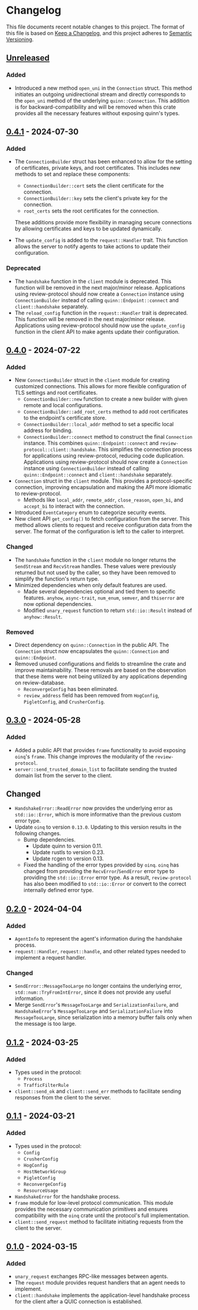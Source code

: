# Changelog

This file documents recent notable changes to this project. The format of this
file is based on [Keep a Changelog](https://keepachangelog.com/en/1.0.0/), and
this project adheres to [Semantic
Versioning](https://semver.org/spec/v2.0.0.html).

## [Unreleased]

### Added

- Introduced a new method `open_uni` in the `Connection` struct. This method
  initiates an outgoing unidirectional stream and directly corresponds to the
  `open_uni` method of the underlying `quinn::Connection`. This addition is for
  backward-compatibility and will be removed when this crate provides all the
  necessary features without exposing quinn's types.

## [0.4.1] - 2024-07-30

### Added

- The `ConnectionBuilder` struct has been enhanced to allow for the setting of
  certificates, private keys, and root certificates. This includes new methods
  to set and replace these components:

  - `ConnectionBuilder::cert` sets the client certificate for the connection.
  - `ConnectionBuilder::key` sets the client's private key for the connection.
  - `root_certs` sets the root certificates for the connection.
  
  These additions provide more flexibility in managing secure connections by
  allowing certificates and keys to be updated dynamically.
- The `update_config` is added to the `request::Handler` trait. This function
  allows the server to notify agents to take actions to update their
  configuration.

### Deprecated

- The `handshake` function in the `client` module is deprecated. This function
  will be removed in the next major/minor release. Applications using
  review-protocol should now create a `Connection` instance using
  `ConnectionBuilder` instead of calling `quinn::Endpoint::connect` and
  `client::handshake` separately.
- The `reload_config` function in the `request::Handler` trait is deprecated.
  This function will be removed in the next major/minor release. Applications
  using review-protocol should now use the `update_config` function in the
  client API to make agents update their configuration.

## [0.4.0] - 2024-07-22

### Added

- New `ConnectionBuilder` struct in the `client` module for creating customized
  connections. This allows for more flexible configuration of TLS settings and
  root certificates.
  - `ConnectionBuilder::new` function to create a new builder with given remote
    and local configurations.
  - `ConnectionBuilder::add_root_certs` method to add root certificates to the
    endpoint's certificate store.
  - `ConnectionBuilder::local_addr` method to set a specific local address for
    binding.
  - `ConnectionBuilder::connect` method to construct the final `Connection`
    instance. This combines `quinn::Endpoint::connect` and
    `review-protocol::client::handshake`. This simplifies the connection process
    for applications using review-protocol, reducing code duplication.
    Applications using review-protocol should now create a `Connection` instance
    using `ConnectionBuilder` instead of calling `quinn::Endpoint::connect` and
    `client::handshake` separately.
- `Connection` struct in the `client` module. This provides a protocol-specific
  connection, improving encapsulation and making the API more idiomatic to
  review-protocol.
  - Methods like `local_addr`, `remote_addr`, `close_reason`, `open_bi`, and `accept_bi`
    to interact with the connection.
- Introduced `EventCategory` enum to categorize security events.
- New client API `get_config()` to fetch configuration from the server. This
  method allows clients to request and receive configuration data from the
  server. The format of the configuration is left to the caller to interpret.

### Changed

- The `handshake` function in the `client` module no longer returns the
  `SendStream` and `RecvStream` handles. These values were previously returned
  but not used by the caller, so they have been removed to simplify the
  function's return type.
- Minimized dependencies when only default features are used.
  - Made several dependencies optional and tied them to specific features.
    `anyhow`, `async-trait`, `num_enum`, `semver`, and `thiserror` are now
    optional dependencies.
  - Modified `unary_request` function to return `std::io::Result` instead of
    `anyhow::Result`.

### Removed

- Direct dependency on `quinn::Connection` in the public API. The `Connection`
  struct now encapsulates the `quinn::Connection` and `quinn::Endpoint`.
- Removed unused configurations and fields to streamline the crate and improve
  maintainability. These removals are based on the observation that these items
  were not being utilized by any applications depending on review-database.
  - `ReconvergeConfig` has been eliminated.
  - `review_address` field has been removed from `HogConfig`, `PigletConfig`,
    and `CrusherConfig`.

## [0.3.0] - 2024-05-28

### Added

- Added a public API that provides `frame` functionality to avoid exposing `oinq`'s
  `frame`. This change improves the modularity of the `review-protocol`.
- `server::send_trusted_domain_list` to facilitate sending the trusted domain
  list from the server to the client.

## Changed

- `HandshakeError::ReadError` now provides the underlying error as
  `std::io::Error`, which is more informative than the previous custom error
  type.
- Update `oinq` to version `0.13.0`. Updating to this version results in the
  following changes.
  - Bump dependencies.
    - Update quinn to version 0.11.
    - Update rustls to version 0.23.
    - Update rcgen to version 0.13.
  - Fixed the handling of the error types provided by `oinq`. `oinq` has
    changed from providing the `RecvError`/`SendError` error type to providing
    the `std::io::Error` error type. As a result, `review-protocol` has also
    been modified to `std::io::Error` or convert to the correct internally
    defined error type.

## [0.2.0] - 2024-04-04

### Added

- `AgentInfo` to represent the agent's information during the handshake process.
- `request::Handler`, `request::handle`, and other related types needed to
  implement a request handler.

### Changed

- `SendError::MessageTooLarge` no longer contains the underlying error,
  `std::num::TryFromIntError`, since it does not provide any useful information.
- Merge `SendError`'s `MessageTooLarge` and `SerializationFailure`, and
  `HandshakeError`'s `MessageTooLarge` and `SerializationFailure` into
  `MessageTooLarge`, since serialization into a memory buffer fails only when
  the message is too large.

## [0.1.2] - 2024-03-25

### Added

- Types used in the protocol:
  - `Process`
  - `TrafficFilterRule`
- `client::send_ok` and `client::send_err` methods to facilitate sending
  responses from the client to the server.

## [0.1.1] - 2024-03-21

### Added

- Types used in the protocol:
  - `Config`
  - `CrusherConfig`
  - `HogConfig`
  - `HostNetworkGroup`
  - `PigletConfig`
  - `ReconvergeConfig`
  - `ResourceUsage`
- `HandshakeError` for the handshake process.
- `frame` module for low-level protocol communication. This module provides the
  necessary communication primitives and ensures compatibility with the `oinq`
  crate until the protocol's full implementation.
- `client::send_request` method to facilitate initiating requests from the
  client to the server.

## [0.1.0] - 2024-03-15

### Added

- `unary_request` exchanges RPC-like messages between agents.
- The `request` module provides request handlers that an agent needs to
  implement.
- `client::handshake` implements the application-level handshake process for the
  client after a QUIC connection is established.

[Unreleased]: https://github.com/petabi/review-protocol/compare/0.4.1...main
[0.4.1]: https://github.com/petabi/review-protocol/compare/0.4.0...0.4.1
[0.4.0]: https://github.com/petabi/review-protocol/compare/0.3.0...0.4.0
[0.3.0]: https://github.com/petabi/review-protocol/compare/0.2.0...0.3.0
[0.2.0]: https://github.com/petabi/review-protocol/compare/0.1.2...0.2.0
[0.1.2]: https://github.com/petabi/review-protocol/compare/0.1.1...0.1.2
[0.1.1]: https://github.com/petabi/review-protocol/compare/0.1.0...0.1.1
[0.1.0]: https://github.com/petabi/review-protocol/tree/0.1.0
